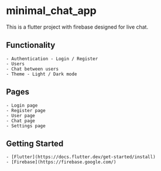 # minimal_chat_app

This is a flutter project with firebase designed for live chat.

## Functionality
    - Authentication - Login / Register
    - Users
    - Chat between users
    - Theme - Light / Dark mode
  

## Pages
    - Login page
    - Register page
    - User page
    - Chat page
    - Settings page


## Getting Started
    - [Flutter](https://docs.flutter.dev/get-started/install)
    - [Firebase](https://firebase.google.com/)


